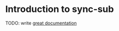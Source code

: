 # Introduction to sync-sub

TODO: write [great documentation](http://jacobian.org/writing/great-documentation/what-to-write/)
